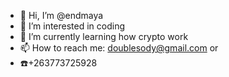 - 👋 Hi, I’m @endmaya
- 👀 I’m interested in coding
- 🌱 I’m currently learning how crypto work
- 📫 How to reach me: doublesody@gmail.com or
- ☎️+263773725928

<!---
endmaya/endmaya is a ✨ special ✨ repository because its `README.md` (this file) appears on your GitHub profile.
You can click the Preview link to take a look at your changes.
--->
